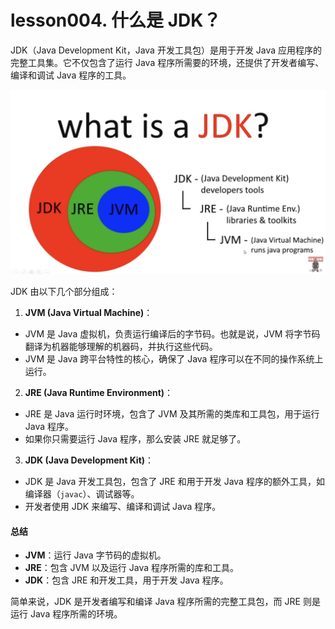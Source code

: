 # lesson004. 什么是 JDK？

JDK（Java Development Kit，Java 开发工具包）是用于开发 Java 应用程序的完整工具集。它不仅包含了运行 Java 程序所需要的环境，还提供了开发者编写、编译和调试 Java 程序的工具。

![img](../images/1725849866904-82729d51-e557-414b-8c9d-8a73a05cdf3c.jpeg)

JDK 由以下几个部分组成：

1. **JVM (Java Virtual Machine)**：

- JVM 是 Java 虚拟机，负责运行编译后的字节码。也就是说，JVM 将字节码翻译为机器能够理解的机器码，并执行这些代码。
- JVM 是 Java 跨平台特性的核心，确保了 Java 程序可以在不同的操作系统上运行。

2. **JRE (Java Runtime Environment)**：

- JRE 是 Java 运行时环境，包含了 JVM 及其所需的类库和工具包，用于运行 Java 程序。
- 如果你只需要运行 Java 程序，那么安装 JRE 就足够了。

3. **JDK (Java Development Kit)**：

- JDK 是 Java 开发工具包，包含了 JRE 和用于开发 Java 程序的额外工具，如编译器（`javac`）、调试器等。
- 开发者使用 JDK 来编写、编译和调试 Java 程序。

#### 总结

- **JVM**：运行 Java 字节码的虚拟机。
- **JRE**：包含 JVM 以及运行 Java 程序所需的库和工具。
- **JDK**：包含 JRE 和开发工具，用于开发 Java 程序。

简单来说，JDK 是开发者编写和编译 Java 程序所需的完整工具包，而 JRE 则是运行 Java 程序所需的环境。